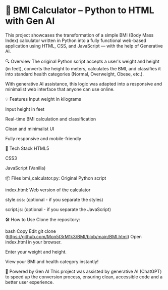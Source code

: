 # 🧮 BMI Calculator – Python to HTML with Gen AI

This project showcases the transformation of a simple BMI (Body Mass Index) calculator written in Python into a fully functional web-based application using HTML, CSS, and JavaScript — with the help of Generative AI.

🔍 Overview
The original Python script accepts a user's weight and height (in feet), converts the height to meters, calculates the BMI, and classifies it into standard health categories (Normal, Overweight, Obese, etc.).

With generative AI assistance, this logic was adapted into a responsive and minimalist web interface that anyone can use online.

💡 Features
Input weight in kilograms

Input height in feet

Real-time BMI calculation and classification

Clean and minimalist UI

Fully responsive and mobile-friendly

🚀 Tech Stack
HTML5

CSS3

JavaScript (Vanilla)

📦 Files
bmi_calculator.py: Original Python script

index.html: Web version of the calculator

style.css: (optional - if you separate the styles)

script.js: (optional - if you separate the JavaScript)

🛠️ How to Use
Clone the repository:

bash
Copy
Edit
git clone (https://github.com/Mon5t3rM1k3/BMI/blob/main/BMI.html)
Open index.html in your browser.

Enter your weight and height.

View your BMI and health category instantly!

🤖 Powered by Gen AI
This project was assisted by generative AI (ChatGPT) to speed up the conversion process, ensuring clean, accessible code and a better user experience.
